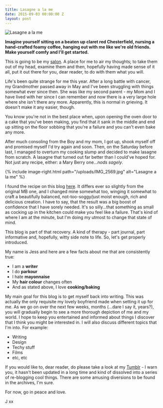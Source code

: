 ```yaml
---
title: Lasagne a la me
date: 2015-09-03 00:00:00 Z
layout: post
---
```


![Lasagne a la me](/uploads/IMG_2569-short.jpg)

**Imagine yourself sitting on a beaten up claret red Chesterfield, nursing a hand-crafted foamy coffee, hanging out with me like we're old friends. Make yourself comfy and I'll get started.**

<!--more-->

This is going to be my [salon](http://mentalfloss.com/article/51877/11-random-things-set-mental-floss-youtube). A place for me to air my thoughts; to take them out of my head, examine them and then, hopefully having made sense of it all, put it out there for you, dear reader, to do with them what you will.

Life's been quite strange for me this year. After a long battle with cancer, my Grandmother passed away in May and I've been struggling with things somewhat ever since then. She was like my second parent - my Mom and I have lived with her since I can remember and now there is a very large hole where she isn't there any more. Apparently, this is normal in grieving. It doesn't make it any easier, though.

You know you're not in the best place when, upon opening the oven door to a cake that you've been making, you find that it sank in the middle and end up sitting on the floor sobbing that you're a failure and you can't even bake any more.

After much consoling from the Boy and my mom, I got up, shook myself off and promised myself I'd try again and soon. Then, on the Saturday before last, I managed to overturn my cooking slump and decided to make lasagne from scratch. A lasagne that turned out far better than I could've hoped for. Not just any recipe, either: a Mary Berry one...*nods sagely*.

{% include image-right.html path="/uploads/IMG_2569.jpg" alt="Lasagne a la me" %}

I found the recipe on this blog [here](http://cherryonacake.blogspot.co.uk/2009/06/meat-lasagna.html). It differs ever so slightly from the original MB one, and I changed mine somewhat too, winging it somewhat to craft a beautifully balanced, not-too-soggy/just moist enough, rich and delicious creation. I have to say, that the result was a big boost of confidence that I have sorely needed. It's so silly...that something as small as cocking up in the kitchen could make you feel like a failure. That's kind of where I am at the minute, but I'm doing my utmost to change that state of mind.

This blog is part of that recovery. A kind of therapy - part journal, part informative and, hopefully, witty side note to life. So, let's get properly introduced.

My name is Jess and here are a few facts about me that are consistently true:

- I am a **writer**
- I do **parkour**
- I hate **mayonnaise**
- My **hair colour** changes often
- And as stated above, I love **cooking/baking**

My main goal for this blog is to get myself back into writing. This was actually the only requisite my lovely boyfriend made when setting it up for me. As we go on over the next few weeks, months (...dare I say it, years?), you will gradually begin to see a more thorough depiction of me and my world. I hope to keep you entertained and informed about things I discover that I think you might be interested in. I will also discuss different topics that I'm into. For example:

- Writing
- Design
- Techy stuff
- Films
- etc, etc

If you would like to, dear reader, do please take a look at my [Tumblr](http://blog.wildfire198.com) - I warn you, it hasn't been updated in a long time and kind of dissolved into a series of re-blogging cool things. There are some amusing diversions to be found in the archives, I'm sure.

For now, go in peace and love.

J
xx
